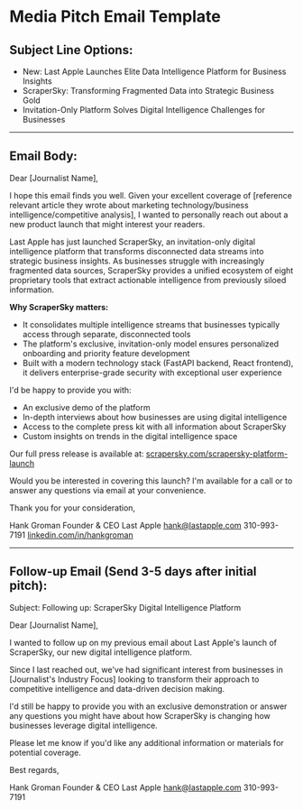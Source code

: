 # Media Pitch Email Template

## Subject Line Options:

- New: Last Apple Launches Elite Data Intelligence Platform for Business Insights
- ScraperSky: Transforming Fragmented Data into Strategic Business Gold
- Invitation-Only Platform Solves Digital Intelligence Challenges for Businesses

---

## Email Body:

Dear [Journalist Name],

I hope this email finds you well. Given your excellent coverage of [reference relevant article they wrote about marketing technology/business intelligence/competitive analysis], I wanted to personally reach out about a new product launch that might interest your readers.

Last Apple has just launched ScraperSky, an invitation-only digital intelligence platform that transforms disconnected data streams into strategic business insights. As businesses struggle with increasingly fragmented data sources, ScraperSky provides a unified ecosystem of eight proprietary tools that extract actionable intelligence from previously siloed information.

**Why ScraperSky matters:**

- It consolidates multiple intelligence streams that businesses typically access through separate, disconnected tools
- The platform's exclusive, invitation-only model ensures personalized onboarding and priority feature development
- Built with a modern technology stack (FastAPI backend, React frontend), it delivers enterprise-grade security with exceptional user experience

I'd be happy to provide you with:

- An exclusive demo of the platform
- In-depth interviews about how businesses are using digital intelligence
- Access to the complete press kit with all information about ScraperSky
- Custom insights on trends in the digital intelligence space

Our full press release is available at: [scrapersky.com/scrapersky-platform-launch](https://scrapersky.com/scrapersky-platform-launch)

Would you be interested in covering this launch? I'm available for a call or to answer any questions via email at your convenience.

Thank you for your consideration,

Hank Groman
Founder & CEO
Last Apple
[hank@lastapple.com](mailto:hank@lastapple.com)
310-993-7191
[linkedin.com/in/hankgroman](https://www.linkedin.com/in/hankgroman/)

---

## Follow-up Email (Send 3-5 days after initial pitch):

Subject: Following up: ScraperSky Digital Intelligence Platform

Dear [Journalist Name],

I wanted to follow up on my previous email about Last Apple's launch of ScraperSky, our new digital intelligence platform.

Since I last reached out, we've had significant interest from businesses in [Journalist's Industry Focus] looking to transform their approach to competitive intelligence and data-driven decision making.

I'd still be happy to provide you with an exclusive demonstration or answer any questions you might have about how ScraperSky is changing how businesses leverage digital intelligence.

Please let me know if you'd like any additional information or materials for potential coverage.

Best regards,

Hank Groman
Founder & CEO
Last Apple
[hank@lastapple.com](mailto:hank@lastapple.com)
310-993-7191

